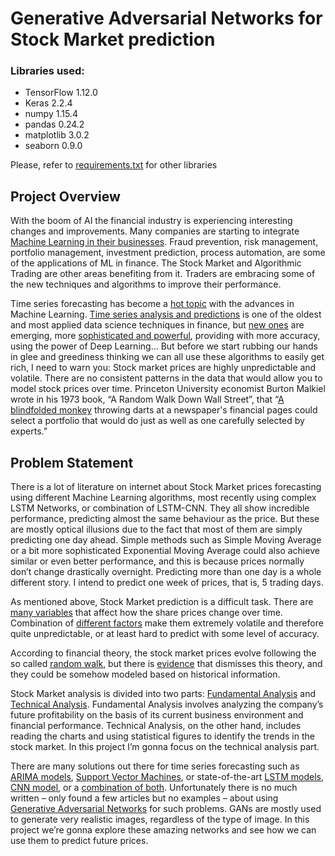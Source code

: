 # Generative Adversarial Networks for Stock Market prediction

### Libraries used:
- TensorFlow 1.12.0
- Keras 2.2.4
- numpy 1.15.4
- pandas 0.24.2
- matplotlib 3.0.2
- seaborn 0.9.0

Please, refer to [requirements.txt](requirements.txt) for other libraries

## Project Overview
With the boom of AI the financial industry is experiencing interesting changes and improvements. Many companies are starting to integrate [Machine Learning in their businesses](https://towardsdatascience.com/the-growing-impact-of-ai-in-financial-services-six-examples-da386c0301b2). Fraud prevention, risk management, portfolio management, investment prediction, process automation, are some of the applications of ML in finance. The Stock Market and Algorithmic Trading are other areas benefiting from it. Traders are embracing some of the new techniques and algorithms to improve their performance.

Time series forecasting has become a [hot topic](https://eu.udacity.com/course/time-series-forecasting--ud980) with the advances in Machine Learning. [Time series analysis and predictions](http://www.statsoft.com/Textbook/Time-Series-Analysis) is one of the oldest and most applied data science techniques in finance, but [new ones](https://www.xenonstack.com/blog/time-series-forecasting-machine-deep-learning/) are emerging, more [sophisticated and powerful](https://medium.com/neuronio/predicting-stock-prices-with-lstm-349f5a0974d4), providing with more accuracy, using the power of Deep Learning... But before we start rubbing our hands in glee and greediness thinking we can all use these algorithms to easily get rich, I need to warn you: Stock market prices are highly unpredictable and volatile. There are no consistent patterns in the data that would allow you to model stock prices over time. Princeton University economist Burton Malkiel wrote in his 1973 book, “A Random Walk Down Wall Street”, that “[A blindfolded monkey](https://www.forbes.com/sites/rickferri/2012/12/20/any-monkey-can-beat-the-market) throwing darts at a newspaper's financial pages could select a portfolio that would do just as well as one carefully selected by experts.”

## Problem Statement
There is a lot of literature on internet about Stock Market prices forecasting using different Machine Learning algorithms, most recently using complex LSTM Networks, or combination of LSTM-CNN. They all show incredible performance, predicting almost the same behaviour as the price. But these are mostly optical illusions due to the fact that most of them are simply predicting one day ahead. Simple methods such as Simple Moving Average or a bit more sophisticated Exponential Moving Average could also achieve similar or even better performance, and this is because prices normally don’t change drastically overnight. Predicting more than one day is a whole different story. I intend to predict one week of prices, that is, 5 trading days.

As mentioned above, Stock Market prediction is a difficult task. There are [many variables](https://www.investopedia.com/articles/basics/04/100804.asp) that affect how the share prices change over time. Combination of [different factors](https://www.getsmarteraboutmoney.ca/invest/investment-products/stocks/factors-that-can-affect-stock-prices/) make them extremely volatile and therefore quite unpredictable, or at least hard to predict with some level of accuracy.

According to financial theory, the stock market prices evolve following the so called [random walk](https://en.wikipedia.org/wiki/Random_walk), but there is [evidence](http://www.turingfinance.com/stock-market-prices-do-not-follow-random-walks/) that dismisses this theory, and they could be somehow modeled based on historical information. 

Stock Market analysis is divided into two parts: [Fundamental Analysis](https://www.investopedia.com/terms/f/fundamentalanalysis.asp) and [Technical Analysis](https://www.investopedia.com/terms/t/technicalanalysis.asp). Fundamental Analysis involves analyzing the company’s future profitability on the basis of its current business environment and financial performance. Technical Analysis, on the other hand, includes reading the charts and using statistical figures to identify the trends in the stock market. In this project I’m gonna focus on the technical analysis part.

There are many solutions out there for time series forecasting such as [ARIMA models](https://towardsdatascience.com/time-series-forecasting-arima-models-7f221e9eee06), [Support Vector Machines](https://thesai.org/Downloads/IJARAI/Volume4No7/Paper_10-A_Comparison_between_Regression_Artificial.pdf), or state-of-the-art [LSTM models](https://www.kaggle.com/amirrezaeian/time-series-data-analysis-using-lstm-tutorial), [CNN model](https://machinelearningmastery.com/how-to-develop-convolutional-neural-network-models-for-time-series-forecasting/), or a [combination of both](https://towardsdatascience.com/get-started-with-using-cnn-lstm-for-forecasting-6f0f4dde5826). Unfortunately there is no much written – only found a few articles but no examples – about using [Generative Adversarial Networks](https://arxiv.org/pdf/1406.2661.pdf) for such problems. GANs are mostly used to generate very realistic images, regardless of the type of image. In this project we’re gonna explore these amazing networks and see how we can use them to predict future prices.
